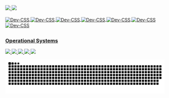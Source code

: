 <div align="left"> 
 <a href="https://github.com/HisuiKitsune"> 
    <img height="180em" src="https://github-readme-stats.vercel.app/api?username=HisuiKitsune&show_icons=true&theme=dracula&include_all_commits=true&count_private=true"/> 
    <img height="180em" src="https://github-readme-stats.vercel.app/api/top-langs/?username=HisuiKitsune&layout=compact&langs_count=7&theme=dracula"/>
</div>
  
<div style="display: inline_block"><br> 
    <img align="center" alt="Dev-CSS" height="40" width="50" src="https://cdn.jsdelivr.net/gh/devicons/devicon/icons/angularjs/angularjs-plain.svg"/>
    <img align="center" alt="Dev-CSS" height="40" width="50" src="https://cdn.jsdelivr.net/gh/devicons/devicon/icons/css3/css3-plain.svg"/>
    <img align="center" alt="Dev-CSS" height="40" width="50" src="https://cdn.jsdelivr.net/gh/devicons/devicon/icons/javascript/javascript-original.svg"/>
    <img align="center" alt="Dev-CSS" height="40" width="50" src="https://cdn.jsdelivr.net/gh/devicons/devicon/icons/php/php-plain.svg"/>
    <img align="center" alt="Dev-CSS" height="40" width="50" src="https://cdn.jsdelivr.net/gh/devicons/devicon/icons/vscode/vscode-original.svg"/>
    <img align="center" alt="Dev-CSS" height="40" width="50" src="https://cdn.jsdelivr.net/gh/devicons/devicon/icons/mysql/mysql-original.svg"/>
    <img align="center" alt="Dev-CSS" height="40" width="50" src="https://cdn.jsdelivr.net/gh/devicons/devicon/icons/wordpress/wordpress-plain.svg" />
</div> 
  
  ##
  
  ### Operational Systems
  
<div> 
<a href="https://www.youtube.com/channel/UC44Y7HUcjOu200dbBYjSjjQ" target="_blank">
  <img src="https://img.shields.io/badge/Windows-0078D6?style=for-the-badge&logo=windows&logoColor=white"/>
  <img src="https://img.shields.io/badge/Linux-FCC624?style=for-the-badge&logo=linux&logoColor=black"/>
  <img src="https://img.shields.io/badge/Arch_Linux-1793D1?style=for-the-badge&logo=arch-linux&logoColor=white"/>
  <img src="https://img.shields.io/badge/manjaro-35BF5C?style=for-the-badge&logo=manjaro&logoColor=white"/>
  <img src="https://img.shields.io/badge/Ubuntu-E95420?style=for-the-badge&logo=ubuntu&logoColor=white"/>
  
  ![Snake animation](https://github.com/HisuiKitsune/HisuiKitsune/blob/output/github-contribution-grid-snake.svg) </div>
